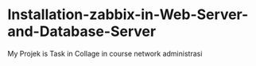 # Installation-zabbix-in-Web-Server-and-Database-Server
My Projek is Task in Collage in course network administrasi
